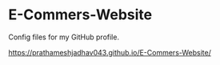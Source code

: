 # E-Commers-Website
Config files for my GitHub profile.

https://prathameshjadhav043.github.io/E-Commers-Website/
